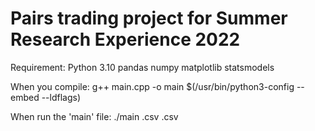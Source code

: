 # Pairs trading project for Summer Research Experience 2022
Requirement:
Python 3.10
pandas
numpy
matplotlib
statsmodels

When you compile:
g++ main.cpp -o main $(/usr/bin/python3-config --embed --ldflags)

When run the 'main' file:
./main <stock1>.csv <stock2>.csv